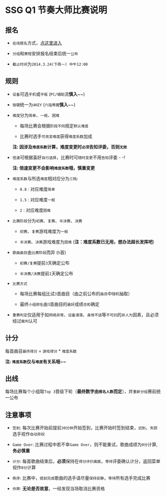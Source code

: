 SSG Q1 节奏大师比赛说明
====

## 报名

+ `在线报名`方式，[点这里进入](http://cq01-rdqa-dev007.cq01.baidu.com:8888/signup_jzds.php)

+ `分组`和`赛程`安排报名结束后统一`公布`

+ `截止时间`为`2014.3.24(下周一) 中午12:00`

## 规则

+ `设备`可选`手机`或`平板` (`PC/辅助`流**慎入**~~)

+ `按键`统一为`4KEY` (`六指琴魔`**慎入**~~)

+ `难度`分为`简单`、`一般`、`困难`

    + 每场比赛会根据`阶段不同`规定`默认难度`

    + 比赛时选手`可改变难度`获得`难度系数`加成

    **注: 因涉及`难度系数`计算，难度变更时`必须`告知评委，否则`无效`**

+ `倍速`可根据喜好`自行选择`，比赛时可`随时变更`不用`告知`评委 - -!

    **注: 倍速变更不会影响`难度系数`哦，慎重变更**

+ `难度系数`与所选`难度`相对应分为`三档`:
    
    + `0.8` : 对应难度`简单`

    + `1.5` : 对应难度`一般`

    + `2` : 对应难度`困难`

+ `比赛阶段`分为`初赛`、`复赛`、`半决赛`、`决赛`

    + `初赛`、`复赛`游戏难度为`一般`

    + `半决赛`、`决赛`游戏难度为`困难` (**注：难度系数已无用，想办法超长发挥吧**)

+ `歌曲曲目`由`比赛阶段`而异 (`5`首)

    + `初赛/复赛`提前`3`天确定公布

    + `半决赛/决赛`提前`1`天确定公布

+ `比赛方式`

    + 每场比赛每组比试`3`首曲目（由之前公布的`曲目`中`随机`抽取）

    + 最终`小组排名`由`3`首曲目的`最好`成绩`总和`确定

+ `重赛判定`仅适用于如`网络异常`、`设备滑落`、`身体不适`等`不可抗`的`非人为`因素，且必须经过`裁判`认可


## 计分

每首曲目`最终得分` = `游戏得分` * `难度系数`

**注: `难度系数`仅与`难度`有关系哦~~** 

## 出线

每场比赛每个小组取`Top 3`晋级下轮（**最终数字由`报名人数`而定**），并`重新分组`赛前统一公布



## 注意事项

+ `签到`: 每次比赛开始前提前`30分钟`开始签到，比赛开始时签到结束，`迟到`、`失踪`选手视作`自动弃权`

+ `Game Over`: 比赛过程中若不幸`Game Over`，则不能重试，歌曲成绩为`0分`计算, **务必慎重**

+ `计分`: 每首歌曲结束后，**必须**保持在`得分评价画面`，`等待`评委确认计分，返回菜单视作`0分`计算

+ `秩序`: 比赛中，`提前完成`歌曲的选手请尽量`保持安静`，`等待`所有选手完成比赛

+ `作弊`: **无论是否故意**，一经发现当场取消比赛资格



